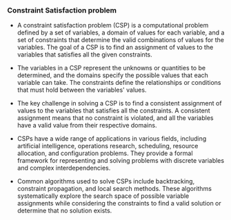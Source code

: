 ### Constraint Satisfaction problem

- A constraint satisfaction problem (CSP) is a computational problem defined by a set of variables, a domain of values for each variable, and a set of constraints that determine the valid combinations of values for the variables. The goal of a CSP is to find an assignment of values to the variables that satisfies all the given constraints.

- The variables in a CSP represent the unknowns or quantities to be determined, and the domains specify the possible values that each variable can take. The constraints define the relationships or conditions that must hold between the variables' values.

- The key challenge in solving a CSP is to find a consistent assignment of values to the variables that satisfies all the constraints. A consistent assignment means that no constraint is violated, and all the variables have a valid value from their respective domains.

- CSPs have a wide range of applications in various fields, including artificial intelligence, operations research, scheduling, resource allocation, and configuration problems. They provide a formal framework for representing and solving problems with discrete variables and complex interdependencies.

- Common algorithms used to solve CSPs include backtracking, constraint propagation, and local search methods. These algorithms systematically explore the search space of possible variable assignments while considering the constraints to find a valid solution or determine that no solution exists.
